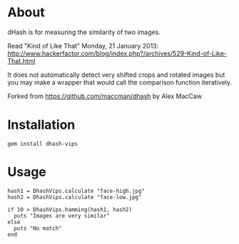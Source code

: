 # About

dHash is for measuring the similarity of two images.

Read "Kind of Like That" Monday, 21 January 2013: http://www.hackerfactor.com/blog/index.php?/archives/529-Kind-of-Like-That.html

It does not automatically detect very shifted crops and rotated images but you may make a wrapper that would call the comparison function iteratively.

Forked from https://github.com/maccman/dhash by Alex MacCaw

# Installation

    gem install dhash-vips

# Usage

    hash1 = DhashVips.calculate "face-high.jpg"
    hash2 = DhashVips.calculate "face-low.jpg"

    if 10 > DhashVips.hamming(hash1, hash2)
      puts "Images are very similar"
    else
      puts "No match"
    end

